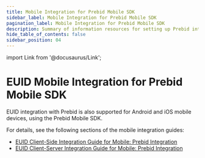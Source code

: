```yaml
---
title: Mobile Integration for Prebid Mobile SDK
sidebar_label: Mobile Integration for Prebid Mobile SDK
pagination_label: Mobile Integration for Prebid Mobile SDK
description: Summary of information resources for setting up Prebid integration on mobile devices.
hide_table_of_contents: false
sidebar_position: 04
---
```


import Link from '@docusaurus/Link';

# EUID Mobile Integration for Prebid Mobile SDK

EUID integration with Prebid is also supported for Android and iOS mobile devices, using the Prebid Mobile SDK.

For details, see the following sections of the mobile integration guides:

- [EUID Client-Side Integration Guide for Mobile: Prebid Integration](../guides/integration-mobile-client-side#optional-euid-prebid-mobile-sdk-integration)
- [EUID Client-Server Integration Guide for Mobile: Prebid Integration](../guides/integration-mobile-client-server#optional-euid-prebid-mobile-sdk-integration)
